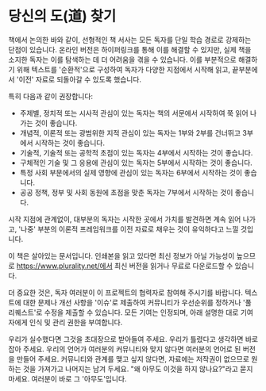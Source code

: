 # 당신의 도(道) 찾기
>
>

책에서 논의한 바와 같이, 선형적인 책 서사는 모든 독자를 단일 학습 경로로 강제하는 단점이 있습니다. 온라인 버전은 하이퍼링크를 통해 이를 해결할 수 있지만, 실제 책을 소지한 독자는 이를 탐색하는 데 더 어려움을 겪을 수 있습니다. 이를 부분적으로 해결하기 위해 텍스트를 '순환적'으로 구성하여 독자가 다양한 지점에서 시작해 읽고, 끝부분에서 '이전' 자료로 되돌아갈 수 있도록 했습니다.

특히 다음과 같이 권장합니다:
- 주제별, 정치적 또는 시사적 관심이 있는 독자는 책의 서문에서 시작하여 쭉 읽어 나가는 것이 좋습니다.
- 개념적, 이론적 또는 광범위한 지적 관심이 있는 독자는 1부와 2부를 건너뛰고 3부에서 시작하는 것이 좋습니다.
- 기술적, 기술적 또는 공학적 초점이 있는 독자는 4부에서 시작하는 것이 좋습니다.
- 구체적인 기술 및 그 응용에 관심이 있는 독자는 5부에서 시작하는 것이 좋습니다.
- 특정 사회 부문에서의 실제 영향에 관심이 있는 독자는 6부에서 시작하는 것이 좋습니다.
- 공공 정책, 정부 및 사회 동원에 초점을 맞춘 독자는 7부에서 시작하는 것이 좋습니다.

시작 지점에 관계없이, 대부분의 독자는 시작한 곳에서 가치를 발견하면 계속 읽어 나가고, '나중' 부분의 이론적 프레임워크를 이전 자료로 채우는 것이 유익하다고 느낄 것입니다.

이 책은 살아있는 문서입니다. 인쇄본을 읽고 있다면 최신 정보가 아닐 가능성이 높으므로 https://www.plurality.net/에서 최신 버전을 읽거나 무료로 다운로드할 수 있습니다.

더 중요한 것은, 독자 여러분이 이 프로젝트의 협력자로 참여해 주시기를 바랍니다. 텍스트에 대한 문제나 개선 사항을 '이슈'로 제출하여 커뮤니티가 우선순위를 정하거나 '풀 리퀘스트'로 수정을 제출할 수 있습니다. 모든 기여는 인정되며, 아래 설명한 대로 기여자에게 인식 및 관리 권한을 부여합니다.

우리가 실수했다면 그것을 초대장으로 받아들여 주세요. 우리가 틀렸다고 생각하면 바로 잡아 주세요. 우리의 언어가 여러분의 커뮤니티와 맞지 않다면 여러분의 언어로 된 버전을 만들어 주세요. 커뮤니티와 관계를 맺고 싶지 않다면, 자료에는 저작권이 없으므로 원하는 것을 가져가고 나머지는 남겨 두세요. "왜 아무도 이것을 하지 않나요?"라고 묻지 마세요. 여러분이 바로 그 '아무도'입니다.
